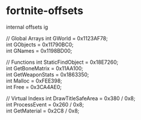 # fortnite-offsets
internal offsets ig

// Global Arrays
int GWorld = 0x1123AF78;  
int GObjects = 0x11790BC0;  
int GNames = 0x1198BD00;  

// Functions
int StaticFindObject = 0x18E7260;  
int GetBoneMatrix = 0x11AA100;  
int GetWeaponStats = 0x1863350;  
int Malloc = 0xFEE398;  
int Free = 0x3CA4AE0;  

// Virtual Indexs
int DrawTitleSafeArea = 0x380 / 0x8;  
int ProcessEvent = 0x260 / 0x8;  
int GetMaterial = 0x2C8 / 0x8;  
